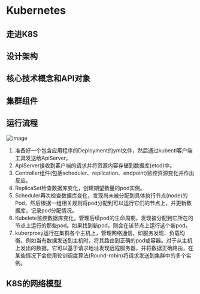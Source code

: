 


# Kubernetes  


<!-- 

https://www.cnblogs.com/linuxk/category/1248289.html

-->
<!-- 
k8s中文文档
https://www.kubernetes.org.cn/k8s

K8S组件运行原理详解总结
https://www.cnblogs.com/linuxk/p/10291178.html
Kubernetes关键组件及运行流程
https://juejin.im/post/6844903863443521550

-->

## 走进K8S

<!-- 

-->

## 设计架构


## 核心技术概念和API对象
<!-- 
https://www.kubernetes.org.cn/kubernetes%e8%ae%be%e8%ae%a1%e7%90%86%e5%bf%b5
-->

## 集群组件  
<!-- 
k8s各个服务和执行流程介绍
https://blog.csdn.net/wang725/article/details/90138704
-->

## 运行流程  
<!-- 

整体访问流程
用户执行kubectl/userClient向apiserver发起一个命令，经过认证授权后，经过scheduler的各种策略，得到一个目标node，然后告诉apiserver，apiserver 会请求相关node的kubelet，通过kubelet把pod运行起来，apiserver还会将pod的信息保存在etcd；pod运行起来后，controllermanager就会负责管理pod的状态，如，若pod挂了，controllermanager就会重新创建一个一样的pod，或者像扩缩容等；pod有一个独立的ip地址，但pod的IP是易变的，如异常重启，或服务升级的时候，IP都会变，这就有了service；完成service工作的具体模块是kube-proxy；在每个node上都会有一个kube-proxy，在任何一个节点上访问一个service的虚拟ip，都可以访问到pod；service的IP可以在集群内部访问到，在集群外呢？service可以把服务端口暴露在当前的node上，外面的请求直接访问到node上的端口就可以访问到service了；
-->

![image](https://gitee.com/wt1814/pic-host/raw/master/images/devops/k8s/k8s-1.png)  

1. 准备好一个包含应用程序的Deployment的yml文件，然后通过kubectl客户端工具发送给ApiServer。  
2. ApiServer接收到客户端的请求并将资源内容存储到数据库(etcd)中。  
3. Controller组件(包括scheduler、replication、endpoint)监控资源变化并作出反应。  
4. ReplicaSet检查数据库变化，创建期望数量的pod实例。  
5. Scheduler再次检查数据库变化，发现尚未被分配到具体执行节点(node)的Pod，然后根据一组相关规则将pod分配到可以运行它们的节点上，并更新数据库，记录pod分配情况。  
6. Kubelete监控数据库变化，管理后续pod的生命周期，发现被分配到它所在的节点上运行的那些pod。如果找到新pod，则会在该节点上运行这个新pod。  
7. kuberproxy运行在集群各个主机上，管理网络通信，如服务发现、负载均衡。例如当有数据发送到主机时，将其路由到正确的pod或容器。对于从主机上发出的数据，它可以基于请求地址发现远程服务器，并将数据正确路由，在某些情况下会使用轮训调度算法(Round-robin)将请求发送到集群中的多个实例。  

## K8S的网络模型  





